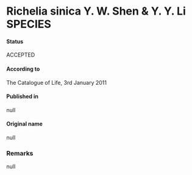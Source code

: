 # Richelia sinica Y. W. Shen & Y. Y. Li SPECIES

#### Status
ACCEPTED

#### According to
The Catalogue of Life, 3rd January 2011

#### Published in
null

#### Original name
null

### Remarks
null